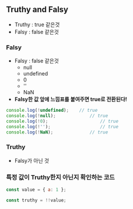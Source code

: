 ## Truthy and Falsy

- Truthy : true 같은것
- Falsy : false 같은것

### Falsy 

- Falsy : false 같은것
  -  null
  - undefined
  - 0
  - ''
  - NaN
- **Falsy한 값 앞에 느낌표를 붙여주면  true로 전환된다!**

```javascript
console.log(!undefined);	// true
console.log(!null);				// true
console.log(!0);					// true
console.log(!'');					// true
console.log(!NaN);				// true
```



### Truthy

- Falsy가 아닌 것



### 특정 값이 Truthy한지 아닌지 확인하는 코드

```javascript
const value = { a: 1 };

const truthy = !!value;
```

